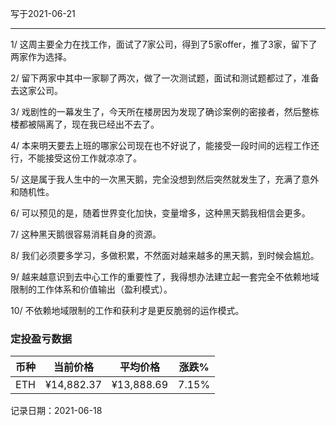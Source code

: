 写于2021-06-21

-----

1/ 这周主要全力在找工作，面试了7家公司，得到了5家offer，推了3家，留下了两家作为选择。

2/ 留下两家中其中一家聊了两次，做了一次测试题，面试和测试题都过了，准备去这家公司。

3/ 戏剧性的一幕发生了，今天所在楼房因为发现了确诊案例的密接者，然后整栋楼都被隔离了，现在我已经出不去了。

4/ 本来明天要去上班的哪家公司现在也不好说了，能接受一段时间的远程工作还行，不能接受这份工作就凉凉了。

5/ 这是属于我人生中的一次黑天鹅，完全没想到然后突然就发生了，充满了意外和随机性。

6/ 可以预见的是，随着世界变化加快，变量增多，这种黑天鹅我相信会更多。

7/ 这种黑天鹅很容易消耗自身的资源。

8/ 我们必须要多学习，多做积累，不然面对越来越多的黑天鹅，到时候会尴尬。

9/ 越来越意识到去中心工作的重要性了，我得想办法建立起一套完全不依赖地域限制的工作体系和价值输出（盈利模式）。

10/ 不依赖地域限制的工作和获利才是更反脆弱的运作模式。

### 定投盈亏数据
| 币种 | 当前价格 | 平均价格 |  涨跌%  |  
| :--: | :----------: | :----------: | :-----: |
| ETH  |  ¥14,882.37 |  ¥13,888.69  | 7.15% |

记录日期：2021-06-18

